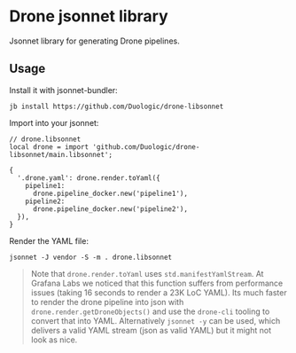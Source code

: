 # Drone jsonnet library

Jsonnet library for generating Drone pipelines.

## Usage

Install it with jsonnet-bundler:

```console
jb install https://github.com/Duologic/drone-libsonnet
```

Import into your jsonnet:

```jsonnet
// drone.libsonnet
local drone = import 'github.com/Duologic/drone-libsonnet/main.libsonnet';

{
  '.drone.yaml': drone.render.toYaml({
    pipeline1:
      drone.pipeline_docker.new('pipeline1'),
    pipeline2:
      drone.pipeline_docker.new('pipeline2'),
  }),
}
```

Render the YAML file:

```console
jsonnet -J vendor -S -m . drone.libsonnet
```

> Note that `drone.render.toYaml` uses `std.manifestYamlStream`. At Grafana Labs we
> noticed that this function suffers from performance issues (taking 16 seconds to render
> a 23K LoC YAML). Its much faster to render the drone pipeline into json with
> `drone.render.getDroneObjects()` and use the `drone-cli` tooling to convert that into
> YAML. Alternatively `jsonnet -y` can be used, which delivers a valid YAML stream (json
> as valid YAML) but it might not look as nice.

